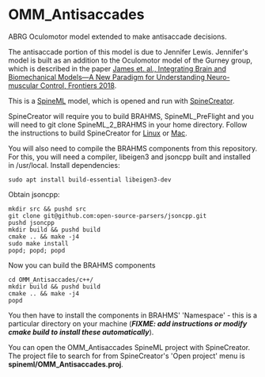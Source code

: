 # OMM_Antisaccades
ABRG Oculomotor model extended to make antisaccade decisions.

The antisaccade portion of this model is due to Jennifer Lewis. Jennifer's model is built as an addition to the Oculomotor model of the Gurney group, which is described in the paper [James et. al., Integrating Brain and Biomechanical Models—A New Paradigm for Understanding Neuro-muscular Control, Frontiers 2018](https://www.frontiersin.org/articles/10.3389/fnins.2018.00039/full).

This is a [SpineML](http://spineml.github.io) model, which is opened and run with [SpineCreator](http://spineml.github.io/spinecreator/).

SpineCreator will require you to build BRAHMS, SpineML_PreFlight and you will need to git clone SpineML_2_BRAHMS in your home directory. Follow the instructions to build SpineCreator for [Linux](http://spineml.github.io/spinecreator/sourcelin/) or [Mac](http://spineml.github.io/spinecreator/source/).

You will also need to compile the BRAHMS components from this repository. For this, you will need a compiler, libeigen3 and jsoncpp built and installed in /usr/local. Install dependencies:
```
sudo apt install build-essential libeigen3-dev
```
Obtain jsoncpp:
```
mkdir src && pushd src
git clone git@github.com:open-source-parsers/jsoncpp.git
pushd jsoncpp
mkdir build && pushd build
cmake .. && make -j4
sudo make install
popd; popd; popd
```
Now you can build the BRAHMS components
```
cd OMM_Antisaccades/c++/
mkdir build && pushd build
cmake .. && make -j4
popd
```
You then have to install the components in BRAHMS' 'Namespace' - this is a particular directory on your machine (***FIXME: add instructions or modify cmake build to install these automatically***).

You can open the OMM_Antisaccades SpineML project with SpineCreator. The project file to search for from SpineCreator's 'Open project' menu is **spineml/OMM_Antisaccades.proj**.
